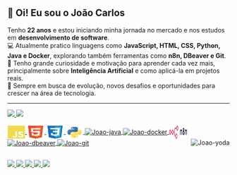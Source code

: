 ## 👋 Oi! Eu sou o João Carlos

Tenho **22 anos** e estou iniciando minha jornada no mercado e nos estudos em **desenvolvimento de software**.  
💻 Atualmente pratico linguagens como **JavaScript, HTML, CSS, Python, Java e Docker**, explorando também ferramentas como **n8n, DBeaver e Git**.  
🤖 Tenho grande curiosidade e motivação para aprender cada vez mais, principalmente sobre **Inteligência Artificial** e como aplicá-la em projetos reais.  
🚀 Sempre em busca de evolução, novos desafios e oportunidades para crescer na área de tecnologia.  

---

<div>
  <a href="https://github.com/ojoaoziin">
  <img height="180em" src="https://github-readme-stats.vercel.app/api?username=ojoaoziin&show_icons=true&theme=midnight-purple&include_all_commits=true&count_private=true"/>
  <img height="180em" src="https://github-readme-stats.vercel.app/api/top-langs/?username=ojoaoziin&layout=compact&langs_count=16&theme=midnight-purple"/>
</div>

<div style="display: inline_block"><br>
  <img align="center" alt="Joao-Js" height="30" width="40" src="https://raw.githubusercontent.com/devicons/devicon/master/icons/javascript/javascript-plain.svg">
  <img align="center" alt="Joao-HTML" height="30" width="40" src="https://raw.githubusercontent.com/devicons/devicon/master/icons/html5/html5-original.svg">
  <img align="center" alt="Joao-CSS" height="30" width="40" src="https://raw.githubusercontent.com/devicons/devicon/master/icons/css3/css3-original.svg">
  <img align="center" alt="Joao-Python" height="30" width="40" src="https://raw.githubusercontent.com/devicons/devicon/master/icons/python/python-original.svg">
  <img align="center" alt="Joao-java" height="30" width="40" src="https://cdn.jsdelivr.net/gh/devicons/devicon@latest/icons/java/java-original.svg">
  <img align="center" alt="Joao-docker" height="30" width="40" src="https://cdn.jsdelivr.net/gh/devicons/devicon@latest/icons/docker/docker-plain.svg">
  <img align="center" alt="Joao-n8n" height="30" width="40" src="https://raw.githubusercontent.com/n8n-io/n8n/master/assets/n8n-logo.png">
  <img align="center" alt="Joao-dbeaver" height="30" width="40" src="https://cdn.jsdelivr.net/gh/devicons/devicon@latest/icons/dbeaver/dbeaver-original.svg">
  <img align="center" alt="Joao-git" height="30" width="40" src="https://cdn.jsdelivr.net/gh/devicons/devicon@latest/icons/git/git-original.svg">
  <img align="right" alt="Joao-yoda" src="https://cdn.discordapp.com/attachments/795358919417397249/825430589581688872/hi.gif">
</div>
  
  ##
 
<div> 
  <a href="https://instagram.com/ojoaoziin_">
    <img src="https://img.shields.io/badge/-Instagram-%23E4405F?style=for-the-badge&logo=instagram&logoColor=white">
  </a>
  
  <a href="https://www.twitch.tv/ojoaoziin_">
    <img src="https://img.shields.io/badge/Twitch-9146FF?style=for-the-badge&logo=twitch&logoColor=white">
  </a>
  
  <a href="https://discord.gg/RJzsByFxcJ">
    <img src="https://img.shields.io/badge/Discord-7289DA?style=for-the-badge&logo=discord&logoColor=white">
  </a> 
  
  <a href="https://mail.google.com/mail/?view=cm&fs=1&to=joaocsromeiro@gmail.com">
    <img src="https://img.shields.io/badge/-Gmail-%23333?style=for-the-badge&logo=gmail&logoColor=white">
  </a>
  
  <a href="https://www.linkedin.com/in/joão-carlos-30b535266">
    <img src="https://img.shields.io/badge/-LinkedIn-%230077B5?style=for-the-badge&logo=linkedin&logoColor=white">
  </a>
</div>
